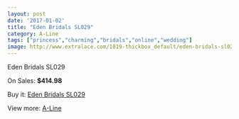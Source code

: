 ```yaml
---
layout: post
date: '2017-01-02'
title: "Eden Bridals SL029"
category: A-Line
tags: ["princess","charming","bridals","online","wedding"]
image: http://www.extralace.com/1819-thickbox_default/eden-bridals-sl029.jpg
---
```

Eden Bridals SL029

On Sales: **$414.98**
<a href="https://www.extralace.com/a-line/861-eden-bridals-sl029.html"><amp-img layout="responsive" width="600" height="600" src="//www.extralace.com/1819-thickbox_default/eden-bridals-sl029.jpg" alt="Eden Bridals SL029 0" /></a>
<a href="https://www.extralace.com/a-line/861-eden-bridals-sl029.html"><amp-img layout="responsive" width="600" height="600" src="//www.extralace.com/1820-thickbox_default/eden-bridals-sl029.jpg" alt="Eden Bridals SL029 1" /></a>

Buy it: [Eden Bridals SL029](https://www.extralace.com/a-line/861-eden-bridals-sl029.html "Eden Bridals SL029")

View more: [A-Line](https://www.extralace.com/2-a-line "A-Line")